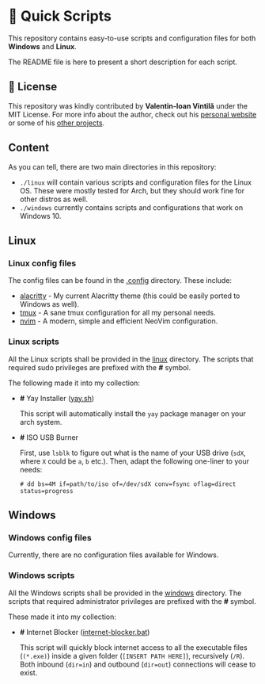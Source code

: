 # 📜 Quick Scripts

This repository contains easy-to-use scripts and configuration files for both **Windows** and **Linux**.

The README file is here to present a short description for each script.

## :memo: License

This repository was kindly contributed by **Valentin-Ioan Vintilă** under the MIT License. For more info about the author, check out his [personal website](https://v-vintila.com/) or some of his [other projects](https://github.com/w1bb).

## Content

As you can tell, there are two main directories in this repository:

- `./linux` will contain various scripts and configuration files for the Linux OS. These were mostly tested for Arch, but they should work fine for other distros as well.
- `./windows` currently contains scripts and configurations that work on Windows 10.

## Linux

### Linux config files

The config files can be found in the [.config](./linux/.config) directory. These include:

- [alacritty](./linux/.config/alacritty) - My current Alacritty theme (this could be easily ported to Windows as well).
- [tmux](./linux/.config/tmux) - A sane tmux configuration for all my personal needs.
- [nvim](./linux/.config/nvim) - A modern, simple and efficient NeoVim configuration.

### Linux scripts

All the Linux scripts shall be provided in the [linux](https://github.com/w1bb/quick-scripts/blob/master/linux) directory. The scripts that required sudo privileges are prefixed with the **#** symbol.

The following made it into my collection:

- **#** Yay Installer ([yay.sh](https://github.com/w1bb/quick-scripts/blob/master/linux/yay.sh))

  This script will automatically install the `yay` package manager on your arch system.

- **#** ISO USB Burner

  First, use `lsblk` to figure out what is the name of your USB drive (`sdX`, where `X` could be `a`, `b` etc.). Then, adapt the following one-liner to your needs:

  ```
  # dd bs=4M if=path/to/iso of=/dev/sdX conv=fsync oflag=direct status=progress
  ```

## Windows

### Windows config files

Currently, there are no configuration files available for Windows.

### Windows scripts

All the Windows scripts shall be provided in the [windows](https://github.com/w1bb/quick-scripts/blob/master/windows) directory. The scripts that required administrator privileges are prefixed with the **#** symbol.

These made it into my collection:

- **#** Internet Blocker ([internet-blocker.bat](https://github.com/w1bb/quick-scripts/blob/master/windows/internet-blocker.bat))

  This script will quickly block internet access to all the executable files (`(*.exe)`) inside a given folder (`[INSERT PATH HERE]`), recursively (`/R`). Both inbound (`dir=in`) and outbound (`dir=out`) connections will cease to exist.
